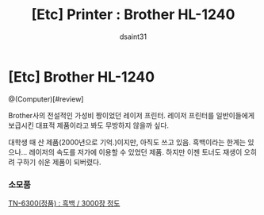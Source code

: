 ﻿---
title:  "[Etc] Printer : Brother HL-1240"
last_modified_at: 2018-03-22
author: dsaint31
categories:
  - Etc
use_math: false`
tags:
  - device
---
# [Etc] Brother HL-1240
@(Computer)[#review]

Brother사의 전설적인 가성비 짱이었던 레이저 프린터.
레이저 프린터를 일반이들에게 보급시킨 대표적 제품이라고 봐도 무방하지 않을까 싶다.

대학생 때 산 제품(2000년으로 기억.)이지만, 아직도 쓰고 있음.
흑백이라는 한계는 있으나...
레이저의 속도를 저가에 이용할 수 있었던 제품.
하지만 이젠 토너도 재생이 오히려 구하기 쉬운 제품이 되버렸다.

### 소모품
[TN-6300(정품) : 흑백 / 3000장 정도](http://www.11st.co.kr/product/SellerProductDetail.tmall?method=getSellerProductDetail&prdNo=1726861537&trTypeCd=21&trCtgrNo=585021&lCtgrNo=1001442&mCtgrNo=1003006) 
